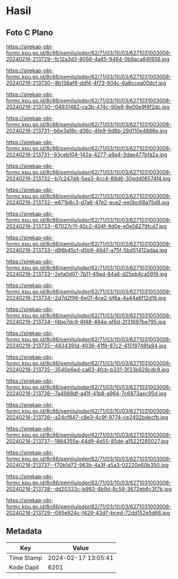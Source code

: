 # Hasil

## Foto C Plano

https://sirekap-obj-formc.kpu.go.id/8c66/pemilu/pdpr/62/71/03/10/03/6271031003008-20240216-213729--fc12a3d3-8056-4a85-9464-0b9aca84f856.jpg

https://sirekap-obj-formc.kpu.go.id/8c66/pemilu/pdpr/62/71/03/10/03/6271031003008-20240216-213730--8b138af8-ddf4-4f73-804c-6a8ccea00dcf.jpg

https://sirekap-obj-formc.kpu.go.id/8c66/pemilu/pdpr/62/71/03/10/03/6271031003008-20240216-213730--04931482-ca3b-474c-90e8-8e00e9f4f2dc.jpg

https://sirekap-obj-formc.kpu.go.id/8c66/pemilu/pdpr/62/71/03/10/03/6271031003008-20240216-213731--b6e3a18c-d36c-4fe9-9d8b-29d110e4886e.jpg

https://sirekap-obj-formc.kpu.go.id/8c66/pemilu/pdpr/62/71/03/10/03/6271031003008-20240216-213731--93ceb104-142a-4277-a9a4-3dae477bfa2a.jpg

https://sirekap-obj-formc.kpu.go.id/8c66/pemilu/pdpr/62/71/03/10/03/6271031003008-20240216-213732--b7c247d4-5ea3-4cc4-88d6-30edd06574f4.jpg

https://sirekap-obj-formc.kpu.go.id/8c66/pemilu/pdpr/62/71/03/10/03/6271031003008-20240216-213732--e671b8c3-d7a6-47e2-ace2-ee0bc68a75d8.jpg

https://sirekap-obj-formc.kpu.go.id/8c66/pemilu/pdpr/62/71/03/10/03/6271031003008-20240216-213733--67027c11-40c2-404f-9d0e-e0e56279fcd7.jpg

https://sirekap-obj-formc.kpu.go.id/8c66/pemilu/pdpr/62/71/03/10/03/6271031003008-20240216-213733--d96b45cf-d5b9-46d7-a75f-5bd51412adaa.jpg

https://sirekap-obj-formc.kpu.go.id/8c66/pemilu/pdpr/62/71/03/10/03/6271031003008-20240216-213733--2efa0d07-7b11-49ad-84a6-d25eb4ca5919.jpg

https://sirekap-obj-formc.kpu.go.id/8c66/pemilu/pdpr/62/71/03/10/03/6271031003008-20240216-213734--2d7d2f96-6e01-4ce2-bf6a-4a44a6f12d16.jpg

https://sirekap-obj-formc.kpu.go.id/8c66/pemilu/pdpr/62/71/03/10/03/6271031003008-20240216-213734--f4be7dc8-6f48-494a-af6d-2f31697be795.jpg

https://sirekap-obj-formc.kpu.go.id/8c66/pemilu/pdpr/62/71/03/10/03/6271031003008-20240216-213735--4834391d-4036-41f9-87c2-41519748fa94.jpg

https://sirekap-obj-formc.kpu.go.id/8c66/pemilu/pdpr/62/71/03/10/03/6271031003008-20240216-213735--3540e6ed-ca63-4fcb-b331-3f33b628cdc9.jpg

https://sirekap-obj-formc.kpu.go.id/8c66/pemilu/pdpr/62/71/03/10/03/6271031003008-20240216-213736--7a4988df-a41f-41b8-a964-7c6873aec95d.jpg

https://sirekap-obj-formc.kpu.go.id/8c66/pemilu/pdpr/62/71/03/10/03/6271031003008-20240216-213736--a24cf847-c8e3-4c9f-9774-ce2402bdecfb.jpg

https://sirekap-obj-formc.kpu.go.id/8c66/pemilu/pdpr/62/71/03/10/03/6271031003008-20240216-213737--1884355a-44d9-4e55-85de-a1522f285027.jpg

https://sirekap-obj-formc.kpu.go.id/8c66/pemilu/pdpr/62/71/03/10/03/6271031003008-20240216-213737--f70b1d72-963b-4a3f-a5a3-02220e60b350.jpg

https://sirekap-obj-formc.kpu.go.id/8c66/pemilu/pdpr/62/71/03/10/03/6271031003008-20240216-213738--dd20333c-b993-4b9d-8c58-3672eb6c3f7b.jpg

https://sirekap-obj-formc.kpu.go.id/8c66/pemilu/pdpr/62/71/03/10/03/6271031003008-20240216-213729--085e924c-f429-43d7-bced-72dd152e5d66.jpg


## Metadata

| Key        | Value               |
| ---------- | ------------------- |
| Time Stamp | 2024-02-17 13:05:41 |
| Kode Dapil | 6201                |



